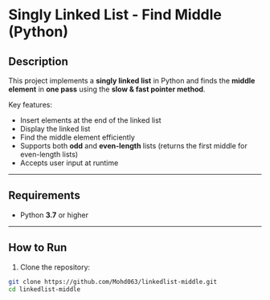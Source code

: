 #  Singly Linked List - Find Middle (Python)

##  Description
This project implements a **singly linked list** in Python and finds the **middle element** in **one pass** using the **slow & fast pointer method**.  

Key features:
- Insert elements at the end of the linked list
- Display the linked list
- Find the middle element efficiently
- Supports both **odd** and **even-length** lists (returns the first middle for even-length lists)
- Accepts user input at runtime

---

##  Requirements
- Python **3.7** or higher  

---

## How to Run
1. Clone the repository:
```bash
git clone https://github.com/Mohd063/linkedlist-middle.git
cd linkedlist-middle
